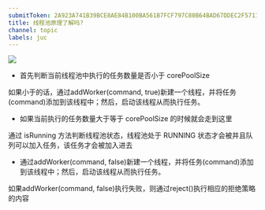 ```yaml
---
submitToken: 2A923A741B39BCE8AE84B100BA561B7FCF797C80B64BAD67DDEC2F5711B3FA5D
title: 线程池原理了解吗?
channel: topic
labels: juc
---
```


![](https://image.avalon-zheng.xin/36a9affa-8a79-45b9-b60d-bbc96b08236c "")

- 首先判断当前线程池中执行的任务数量是否小于 corePoolSize

如果小于的话，通过addWorker(command, true)新建一个线程，并将任务(command)添加到该线程中；然后，启动该线程从而执行任务。

- 如果当前执行的任务数量大于等于 corePoolSize 的时候就会走到这里

 通过 isRunning 方法判断线程池状态，线程池处于 RUNNING 状态才会被并且队列可以加入任务，该任务才会被加入进去

 - 通过addWorker(command, false)新建一个线程，并将任务(command)添加到该线程中；然后，启动该线程从而执行任务。

如果addWorker(command, false)执行失败，则通过reject()执行相应的拒绝策略的内容
